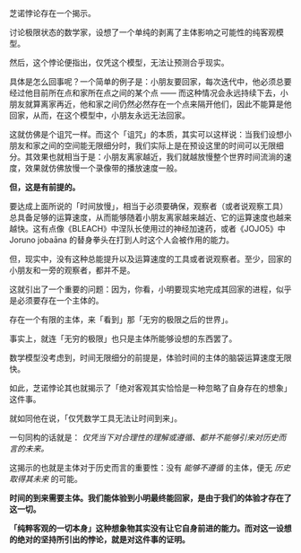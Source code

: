 芝诺悖论存在一个揭示。

讨论极限状态的数学家，设想了一个单纯的剥离了主体影响之可能性的纯客观模型。

然后，这个悖论便指出，仅凭这个模型，无法让预测合乎现实。

具体是怎么回事呢？一个简单的例子是：小朋友要回家，每次迭代中，他必须总要经过他目前所在点和家所在点之间的某个点 —— 而这种情况会永远持续下去，小朋友就算离家再近，他和家之间仍然必然存在一个点来隔开他们，因此不能算是他回家，从而，在这个模型中，小朋友永远无法回家。

这就仿佛是个诅咒一样。而这个「诅咒」的本质，其实可以这样说：当我们设想小朋友和家之间的空间能无限细分时，我们实际上是在预设这里的时间可以无限细分。其效果也就相当于是：小朋友离家越近，我们就越放慢整个世界时间流淌的速度，效果就仿佛放慢一个录像带的播放速度一般。

**但，这是有前提的。**

要达成上面所说的「时间放慢」，相当于必须要确保，观察者（或者说观察工具）总具备足够的运算速度，从而能够随着小朋友离家越来越近、它的运算速度也越来越快。这有点像《BLEACH》中涅队长使用过的神经加速药，或者《JOJO5》中 Joruno jobaāna 的替身拳头在打到人时这个人会被作用的能力。

但，现实中，没有这种总能提升以及运算速度的工具或者说观察者。至少，回家的小朋友和一旁的观察者，都并不是。

这就引出了一个重要的问题：因为，你看，小明要现实地完成其回家的进程，似乎是必须要存在一个主体的。

存在一个有限的主体，来「看到」那「无穷的极限之后的世界」。

事实上，就连「无穷的极限」也只是主体所能够设想的东西罢了。

数学模型没考虑到，时间无限细分的前提是，体验时间的主体的脑袋运算速度无限快。

如此，芝诺悖论其也就揭示了「绝对客观其实恰恰是一种忽略了自身存在的想象」这件事。

就如同他在说，「仅凭数学工具无法让时间到来」。

一句同构的话就是： *仅凭当下对合理性的理解或遵循、都并不能够引来对历史而言的未来。*　

这揭示的也就是主体对于历史而言的重要性：没有 *能够不遵循* 的主体，便无 *历史取得其未来* 的可能。

**时间的到来需要主体。我们能体验到小明最终能回家，是由于我们的体验才存在了这一切。**

**「纯粹客观的一切本身」这种想象物其实没有让它自身前进的能力。而对这一设想的绝对的坚持所引出的悖论，就是对这件事的证明。**




